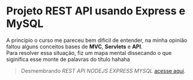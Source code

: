 
# Projeto REST API usando Express e MySQL

A princípio o curso me pareceu bem difícil de entender, na minha opinião faltou alguns conceitos bases de **MVC**, **Servlets** e **API**.  
Para resolver essa situação, fiz um mapa mental dissecando o que siginifica esse monte de palavras do título hahaha
> 
> Desmembrando *REST API NODEJS EXPRESS MYSQL* [acesse aqui](https://whimsical.com/entendendo-rest-api-nodejs-express-mysql-8aGjANFPsiVuZpZ2QwLWmE).
>
